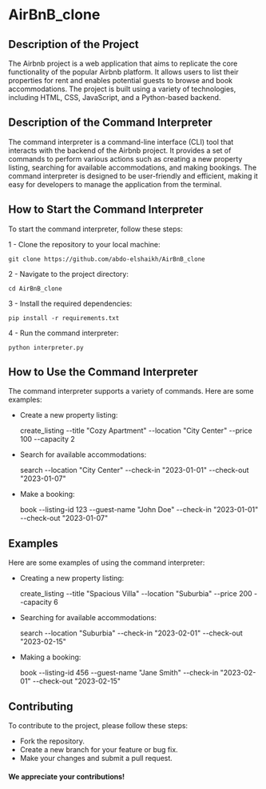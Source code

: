 # AirBnB_clone
## Description of the Project
The Airbnb project is a web application that aims to replicate the core functionality of the popular Airbnb platform. It allows users to list their properties for rent and enables potential guests to browse and book accommodations. The project is built using a variety of technologies, including HTML, CSS, JavaScript, and a Python-based backend.

## Description of the Command Interpreter
The command interpreter is a command-line interface (CLI) tool that interacts with the backend of the Airbnb project. It provides a set of commands to perform various actions such as creating a new property listing, searching for available accommodations, and making bookings. The command interpreter is designed to be user-friendly and efficient, making it easy for developers to manage the application from the terminal.

## How to Start the Command Interpreter
To start the command interpreter, follow these steps:

1 - Clone the repository to your local machine:

`git clone https://github.com/abdo-elshaikh/AirBnB_clone`

2 - Navigate to the project directory:

`cd AirBnB_clone`

3 - Install the required dependencies:

`pip install -r requirements.txt`

4 - Run the command interpreter:

`python interpreter.py`

## How to Use the Command Interpreter
The command interpreter supports a variety of commands. Here are some examples:

- Create a new property listing:

    create_listing --title "Cozy Apartment" --location "City Center" --price 100 --capacity 2

- Search for available accommodations:

    search --location "City Center" --check-in "2023-01-01" --check-out "2023-01-07"

- Make a booking:

    book --listing-id 123 --guest-name "John Doe" --check-in "2023-01-01" --check-out "2023-01-07"

## Examples
Here are some examples of using the command interpreter:

- Creating a new property listing:

    create_listing --title "Spacious Villa" --location "Suburbia" --price 200 --capacity 6

- Searching for available accommodations:

    search --location "Suburbia" --check-in "2023-02-01" --check-out "2023-02-15"

- Making a booking:

    book --listing-id 456 --guest-name "Jane Smith" --check-in "2023-02-01" --check-out "2023-02-15"

## Contributing
To contribute to the project, please follow these steps:

- Fork the repository.
- Create a new branch for your feature or bug fix.
- Make your changes and submit a pull request.

#### We appreciate your contributions!
